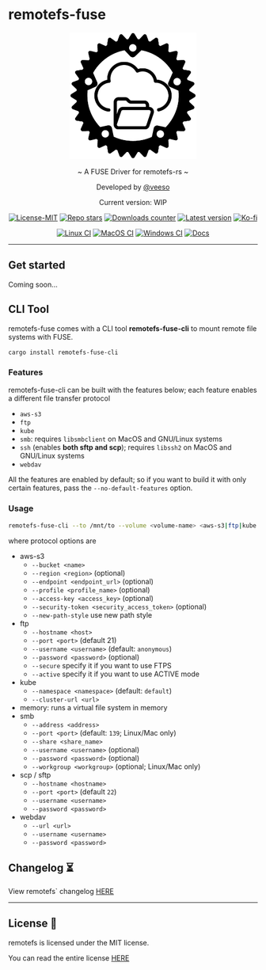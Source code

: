 # remotefs-fuse

<p align="center">
  <img src="https://raw.githubusercontent.com/remotefs-rs/remotefs-rs/main/assets/logo.png" alt="logo" width="256" height="256" />
</p>

<p align="center">~ A FUSE Driver for remotefs-rs ~</p>

<p align="center">Developed by <a href="https://veeso.github.io/" target="_blank">@veeso</a></p>
<p align="center">Current version: WIP</p>

<p align="center">
  <a href="https://opensource.org/licenses/MIT"
    ><img
      src="https://img.shields.io/badge/License-MIT-teal.svg"
      alt="License-MIT"
  /></a>
  <a href="https://github.com/remotefs-rs/remotefs-rs-fuse/stargazers"
    ><img
      src="https://img.shields.io/github/stars/remotefs-rs/remotefs-rs-fuse.svg?style=badge"
      alt="Repo stars"
  /></a>
  <a href="https://crates.io/crates/remotefs-fuse"
    ><img
      src="https://img.shields.io/crates/d/remotefs-fuse.svg"
      alt="Downloads counter"
  /></a>
  <a href="https://crates.io/crates/remotefs-fuse"
    ><img
      src="https://img.shields.io/crates/v/remotefs-fuse.svg"
      alt="Latest version"
  /></a>
  <a href="https://ko-fi.com/veeso">
    <img
      src="https://img.shields.io/badge/donate-ko--fi-red"
      alt="Ko-fi"
  /></a>
</p>
<p align="center">
  <a href="https://github.com/remotefs-rs/remotefs-rs-fuse/actions/workflows/linux.yml"
    ><img
      src="https://github.com/remotefs-rs/remotefs-rs-fuse/workflows/linux/badge.svg"
      alt="Linux CI"
  /></a>
  <a href="https://github.com/remotefs-rs/remotefs-rs-fuse/actions/workflows/macos.yml"
    ><img
      src="https://github.com/remotefs-rs/remotefs-rs-fuse/workflows/macos/badge.svg"
      alt="MacOS CI"
  /></a>
  <a href="https://github.com/remotefs-rs/remotefs-rs-fuse/actions/workflows/windows.yml"
    ><img
      src="https://github.com/remotefs-rs/remotefs-rs-fuse/workflows/windows/badge.svg"
      alt="Windows CI"
  /></a>
  <a href="https://docs.rs/remotefs-fuse"
    ><img
      src="https://docs.rs/remotefs-fuse/badge.svg"
      alt="Docs"
  /></a>
</p>

---

## Get started

Coming soon...

## CLI Tool

remotefs-fuse comes with a CLI tool **remotefs-fuse-cli** to mount remote file systems with FUSE.

```sh
cargo install remotefs-fuse-cli
```

### Features

remotefs-fuse-cli can be built with the features below; each feature enables a different file transfer protocol

- `aws-s3`
- `ftp`
- `kube`
- `smb`: requires `libsmbclient` on MacOS and GNU/Linux systems
- `ssh` (enables **both sftp and scp**); requires `libssh2` on MacOS and GNU/Linux systems
- `webdav`

All the features are enabled by default; so if you want to build it with only certain features, pass the `--no-default-features` option.

### Usage

```sh
remotefs-fuse-cli --to /mnt/to --volume <volume-name> <aws-s3|ftp|kube|smb|scp|sftp|webdav> [protocol-options...]
```

where protocol options are

- aws-s3
  - `--bucket <name>`
  - `--region <region>` (optional)
  - `--endpoint <endpoint_url>` (optional)
  - `--profile <profile_name>` (optional)
  - `--access-key <access_key>` (optional)
  - `--security-token <security_access_token>` (optional)
  - `--new-path-style` use new path style
- ftp
  - `--hostname <host>`
  - `--port <port>` (default 21)
  - `--username <username>` (default: `anonymous`)
  - `--password <password>` (optional)
  - `--secure` specify it if you want to use FTPS
  - `--active` specify it if you want to use ACTIVE mode
- kube
  - `--namespace <namespace>` (default: `default`)
  - `--cluster-url <url>`
- memory: runs a virtual file system in memory
- smb
  - `--address <address>`
  - `--port <port>` (default: `139`; Linux/Mac only)
  - `--share <share_name>`
  - `--username <username>` (optional)
  - `--password <password>` (optional)
  - `--workgroup <workgroup>` (optional; Linux/Mac only)
- scp / sftp
  - `--hostname <hostname>`
  - `--port <port>` (default `22`)
  - `--username <username>`
  - `--password <password>`
- webdav
  - `--url <url>`
  - `--username <username>`
  - `--password <password>`

## Changelog ⏳

View remotefs` changelog [HERE](CHANGELOG.md)

---

## License 📃

remotefs is licensed under the MIT license.

You can read the entire license [HERE](LICENSE)
